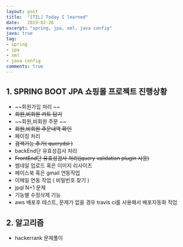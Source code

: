 ```yaml
---
layout: post
title:  "[TIL] Today I learned"
date:   2019-02-26
excerpt: "spring, jpa, xml, java config"
java: true
tag:
- spring
- jpa
- xml
- java config
comments: true
---
```


## 1. SPRING BOOT JPA 쇼핑몰 프로젝트 진행상황

* ~~회원가입 처리 ~~
* ~~회원,비회원 카트 담기~~
* ~~회원,비회원 주문 ~~
* ~~회원,비회원 주문내역 확인~~
* 페이징 처리
* ~~검색기능 추가( querydsl )~~
* backEnd단 유효성검사 처리
* ~~FrontEnd단 유효성검사 처리(jquery validation plugin 사용)~~
* 썸네일 업로드 혹은 이미지 리사이즈
* 페이스북 혹은 gmail 연동작업
* 이메일 연동 작업 ( 비밀번호 찾기 )
* jpql N+1 문제
* 기능별 수정삭제 기능
* aws 배포후 테스트, 문제가 없을 경우 travis ci를 사용해서 배포자동화 작업

## 2. 알고리즘

* hackerrank 문제풀이